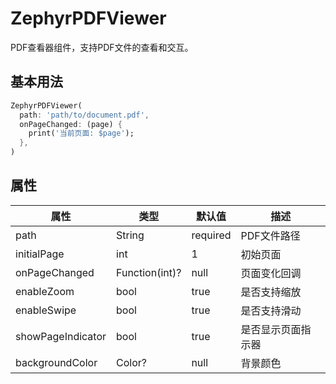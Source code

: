 # ZephyrPDFViewer

PDF查看器组件，支持PDF文件的查看和交互。

## 基本用法

```dart
ZephyrPDFViewer(
  path: 'path/to/document.pdf',
  onPageChanged: (page) {
    print('当前页面: $page');
  },
)
```

## 属性

| 属性 | 类型 | 默认值 | 描述 |
|------|------|--------|------|
| path | String | required | PDF文件路径 |
| initialPage | int | 1 | 初始页面 |
| onPageChanged | Function(int)? | null | 页面变化回调 |
| enableZoom | bool | true | 是否支持缩放 |
| enableSwipe | bool | true | 是否支持滑动 |
| showPageIndicator | bool | true | 是否显示页面指示器 |
| backgroundColor | Color? | null | 背景颜色 |